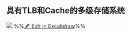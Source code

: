 ## 具有TLB和Cache的多级存储系统
![](%E8%99%9A%E6%8B%9F%E5%AD%98%E5%82%A8%E5%99%A8%202022-09-13%2017.46.49.excalidraw.svg)
%%[🖋 Edit in Excalidraw](%E8%99%9A%E6%8B%9F%E5%AD%98%E5%82%A8%E5%99%A8%202022-09-13%2017.46.49.excalidraw.md)%%